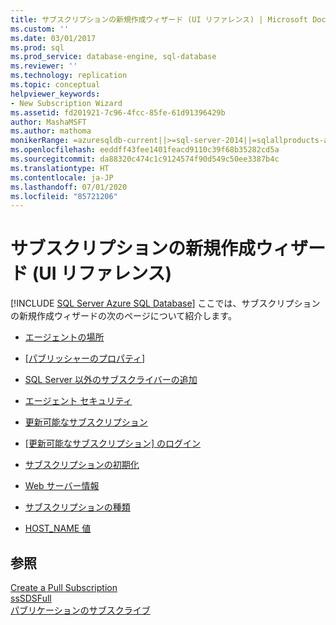 ```yaml
---
title: サブスクリプションの新規作成ウィザード (UI リファレンス) | Microsoft Docs
ms.custom: ''
ms.date: 03/01/2017
ms.prod: sql
ms.prod_service: database-engine, sql-database
ms.reviewer: ''
ms.technology: replication
ms.topic: conceptual
helpviewer_keywords:
- New Subscription Wizard
ms.assetid: fd201921-7c96-4fcc-85fe-61d91396429b
author: MashaMSFT
ms.author: mathoma
monikerRange: =azuresqldb-current||>=sql-server-2014||=sqlallproducts-allversions
ms.openlocfilehash: eeddff43fee1401feacd9110c39f68b35282cd5a
ms.sourcegitcommit: da88320c474c1c9124574f90d549c50ee3387b4c
ms.translationtype: HT
ms.contentlocale: ja-JP
ms.lasthandoff: 07/01/2020
ms.locfileid: "85721206"
---
```

# <a name="new-subscription-wizard-ui-reference"></a>サブスクリプションの新規作成ウィザード (UI リファレンス)
[!INCLUDE [SQL Server Azure SQL Database](../../includes/applies-to-version/sql-asdb.md)]
ここでは、サブスクリプションの新規作成ウィザードの次のページについて紹介します。  
  
-   [<AgentName> エージェントの場所](../../relational-databases/replication/agentname-agent-location.md)  
  
-   [[パブリッシャーのプロパティ]](../../relational-databases/replication/subscribers.md)  
  
-   [SQL Server 以外のサブスクライバーの追加](../../relational-databases/replication/add-non-sql-server-subscriber.md)  
  
-   [<AgentName> エージェント セキュリティ](../../relational-databases/replication/agentname-agent-security.md)  
  
-   [更新可能なサブスクリプション](../../relational-databases/replication/updatable-subscriptions.md)  
  
-   [[更新可能なサブスクリプション] のログイン](../../relational-databases/replication/login-for-updatable-subscriptions.md)  
  
-   [サブスクリプションの初期化](../../relational-databases/replication/initialize-subscriptions.md)  
  
-   [Web サーバー情報](../../relational-databases/replication/web-server-information.md)  
  
-   [サブスクリプションの種類](../../relational-databases/replication/subscription-type.md)  
  
-   [HOST_NAME 値](../../relational-databases/replication/host-name-values.md)  
  
## <a name="see-also"></a>参照  
 [Create a Pull Subscription](../../relational-databases/replication/create-a-pull-subscription.md)   
 [ssSDSFull](../../relational-databases/replication/create-a-push-subscription.md)   
 [パブリケーションのサブスクライブ](../../relational-databases/replication/subscribe-to-publications.md)   

  
  
